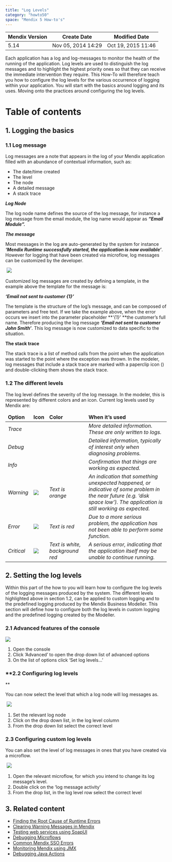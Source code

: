 ```yaml
---
title: "Log Levels"
category: "howto50"
space: "Mendix 5 How-to's"
---
```

<table><thead><tr><th class="confluenceTh">Mendix Version</th><th class="confluenceTh">Create Date</th><th colspan="1" class="confluenceTh">Modified Date</th></tr></thead><tbody><tr><td class="confluenceTd">5.14</td><td class="confluenceTd">Nov 05, 2014 14:29</td><td colspan="1" class="confluenceTd">Oct 19, 2015 11:46</td></tr></tbody></table>



Each application has a log and log-messages to monitor the health of the running of the application. Log levels are used to distinguish the log messages and to highlight the highest priority ones so that they can receive the immediate intervention they require. This How-To will therefore teach you how to configure the log levels for the various occurrence of logging within your application. You will start with the basics around logging and its uses. Moving onto the practices around configuring the log levels.

# Table of contents

## 1\. Logging the basics

### 1.1 Log message

Log messages are a note that appears in the log of your Mendix application filled with an abundance of contextual information, such as:

*   The date/time created
*   The level
*   The node
*   A detailed message
*   A stack trace

**_Log Node_**

The log node name defines the source of the log message, for instance a log message from the email module, the log name would appear as **_“Email Module”._**

**_The message_**

Most messages in the log are auto-generated by the system for instance **_‘Mendix Runtime successfully started, the application is now available’_**. However for logging that have been created via microflow, log messages can be customized by the developer.

 ![](attachments/8782589/8946001.png)

Customized log messages are created by defining a template, in the example above the template for the message is:

**_‘Email not sent to customer {1}’_**

The template is the structure of the log’s message, and can be composed of parameters and free text. If we take the example above, when the error occurs we insert into the parameter placeholder **_‘{1}’_ **the customer’s full name. Therefore producing the log message **_‘Email not sent to customer John Smith’_**. This log message is now customized to data specific to the situation.

**The stack trace**

The stack trace is a list of method calls from the point when the application was started to the point where the exception was thrown.
In the modeler, log messages that include a stack trace are marked with a paperclip icon () and double-clicking them shows the stack trace.

### **1.2 The different levels**

The log level defines the severity of the log message. In the modeler, this is represented by different colors and an icon. Current log levels used by Mendix are: 

<table><thead><tr><td class="highlight-grey confluenceTd" data-highlight-colour="grey"><strong>Option</strong></td><td class="highlight-grey confluenceTd" data-highlight-colour="grey"><strong>Icon</strong></td><td class="highlight-grey confluenceTd" data-highlight-colour="grey"><strong>Color</strong></td><td class="highlight-grey confluenceTd" data-highlight-colour="grey"><strong>When it’s used</strong></td></tr></thead><tbody><tr><td class="confluenceTd"><em>Trace</em></td><td class="confluenceTd"><em>&nbsp;</em></td><td class="confluenceTd"><em>&nbsp;</em></td><td class="confluenceTd"><em>More detailed information. These are only written to logs.</em></td></tr><tr><td class="confluenceTd"><em>Debug</em></td><td class="confluenceTd"><em>&nbsp;</em></td><td class="confluenceTd"><em>&nbsp;</em></td><td class="confluenceTd"><em>Detailed information, typically of interest only when diagnosing problems.</em></td></tr><tr><td class="confluenceTd"><em>Info</em></td><td class="confluenceTd"><em>&nbsp;</em></td><td class="confluenceTd"><em>&nbsp;</em></td><td class="confluenceTd"><em>Confirmation that things are working as expected.</em></td></tr><tr><td class="confluenceTd"><em>Warning</em></td><td class="confluenceTd"><img class="confluence-embedded-image image-center" src="attachments/8782589/8946006.png" data-image-src="attachments/8782589/8946006.png"></td><td class="confluenceTd"><span><em>Text is orange</em></span></td><td class="confluenceTd"><em>An indication that something unexpected happened, or indicative of some problem in the near future (e.g. ‘disk space low’). The application is still working as expected.</em></td></tr><tr><td class="confluenceTd"><em>Error</em></td><td class="confluenceTd"><img class="confluence-embedded-image image-center" src="attachments/8782589/8946007.png" data-image-src="attachments/8782589/8946007.png"></td><td class="confluenceTd"><span><em>Text is red</em></span></td><td class="confluenceTd"><em>Due to a more serious problem, the application has not been able to perform some function.</em></td></tr><tr><td class="confluenceTd"><em>Critical</em></td><td class="confluenceTd"><img class="confluence-embedded-image image-center" src="attachments/8782589/8946008.png" data-image-src="attachments/8782589/8946008.png"></td><td class="confluenceTd"><span><em><span>Text is white, background red</span></em></span></td><td class="confluenceTd"><em>A serious error, indicating that the application itself may be unable to continue running.</em></td></tr></tbody></table>

## **2\. Setting the log levels**

Within this part of the how to you will learn how to configure the log levels of the logging messages produced by the system. The different levels highlighted above in section 1.2, can be applied to custom logging and to the predefined logging produced by the Mendix Business Modeller. This section will define how to configure both the log levels in custom logging and the predefined logging created by the Modeller.

### **2.1 Advanced features of the console**

![](attachments/8782589/8946108.png)

1.  Open the console
2.  Click ‘Advanced’ to open the drop down list of advanced options
3.  On the list of options click ‘Set log levels…’

### **2.2 Configuring log levels

**

You can now select the level that which a log node will log messages as.

 ![](attachments/8782589/8946109.png)

1.  Set the relevant log node
2.  Click on the drop down list, in the log level column
3.  From the drop down list select the correct level

### **2.3 Configuring custom log levels**

You can also set the level of log messages in ones that you have created via a microflow.

 ![](attachments/8782589/8946110.png)

1.  Open the relevant microflow, for which you intend to change its log message’s level.
2.  Double click on the ‘log message activity’
3.  From the drop list, in the log level row select the correct level 

## 3\. Related content

*   [Finding the Root Cause of Runtime Errors](Finding+the+Root+Cause+of+Runtime+Errors)
*   [Clearing Warning Messages in Mendix](Clearing+Warning+Messages+in+Mendix)
*   [Testing web services using SoapUI](Testing+web+services+using+SoapUI)
*   [Debugging Microflows](Debugging+Microflows)
*   [Common Mendix SSO Errors](Common+Mendix+SSO+Errors)
*   [Monitoring Mendix using JMX](Monitoring+Mendix+using+JMX)
*   [Debugging Java Actions](Debugging+Java+Actions)
